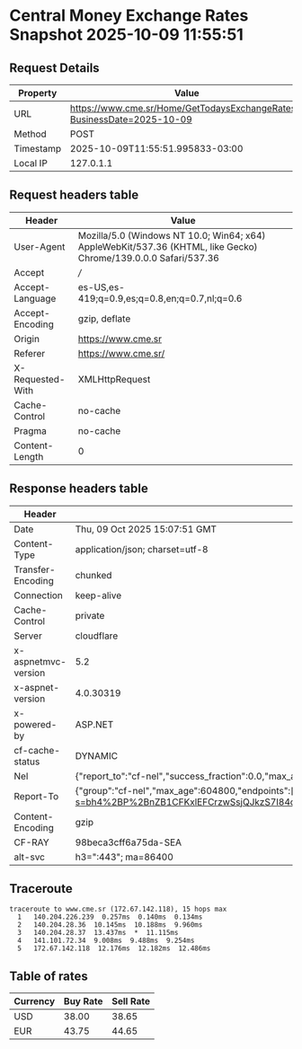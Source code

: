 # Central Money Exchange Rates Snapshot 2025-10-09 11:55:51
## Request Details

| Property | Value |
|----------|-------|
| URL | https://www.cme.sr/Home/GetTodaysExchangeRates/?BusinessDate=2025-10-09 |
| Method | POST |
| Timestamp | 2025-10-09T11:55:51.995833-03:00 |
| Local IP | 127.0.1.1 |
    
## Request headers table

| Header | Value |
|--------|-------|
| User-Agent | Mozilla/5.0 (Windows NT 10.0; Win64; x64) AppleWebKit/537.36 (KHTML, like Gecko) Chrome/139.0.0.0 Safari/537.36 |
| Accept | */* |
| Accept-Language | es-US,es-419;q=0.9,es;q=0.8,en;q=0.7,nl;q=0.6 |
| Accept-Encoding | gzip, deflate |
| Origin | https://www.cme.sr |
| Referer | https://www.cme.sr/ |
| X-Requested-With | XMLHttpRequest |
| Cache-Control | no-cache |
| Pragma | no-cache |
| Content-Length | 0 |

    
## Response headers table
| Header | Value |
|--------|-------|
| Date | Thu, 09 Oct 2025 15:07:51 GMT |
| Content-Type | application/json; charset=utf-8 |
| Transfer-Encoding | chunked |
| Connection | keep-alive |
| Cache-Control | private |
| Server | cloudflare |
| x-aspnetmvc-version | 5.2 |
| x-aspnet-version | 4.0.30319 |
| x-powered-by | ASP.NET |
| cf-cache-status | DYNAMIC |
| Nel | {"report_to":"cf-nel","success_fraction":0.0,"max_age":604800} |
| Report-To | {"group":"cf-nel","max_age":604800,"endpoints":[{"url":"https://a.nel.cloudflare.com/report/v4?s=bh4%2BP%2BnZB1CFKxlEFCrzwSsjQJkzS7I84cBL4T8%2F5Cc4dof4%2F6IFcTOe4F%2Fmx7UXt3oU1BPVVYxh8xAz205YtE3lUbuGG7xeq0Q%3D"}]} |
| Content-Encoding | gzip |
| CF-RAY | 98beca3cff6a75da-SEA |
| alt-svc | h3=":443"; ma=86400 |

## Traceroute 

```
traceroute to www.cme.sr (172.67.142.118), 15 hops max
  1   140.204.226.239  0.257ms  0.140ms  0.134ms 
  2   140.204.28.36  10.145ms  10.188ms  9.960ms 
  3   140.204.28.37  13.437ms  *  11.115ms 
  4   141.101.72.34  9.008ms  9.488ms  9.254ms 
  5   172.67.142.118  12.176ms  12.182ms  12.486ms 

```


## Table of rates

| Currency | Buy Rate | Sell Rate |
|----------|----------|-----------|
| USD | 38.00 | 38.65 |
| EUR | 43.75 | 44.65 |
